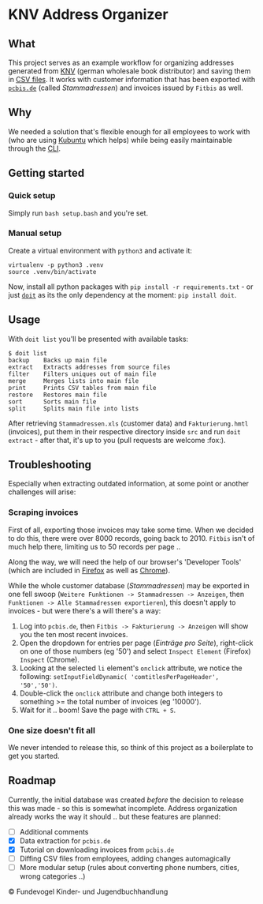 # KNV Address Organizer

## What
This project serves as an example workflow for organizing addresses generated from [KNV](https://www.knv-zeitfracht.de) (german wholesale book distributor) and saving them in [CSV files](https://en.wikipedia.org/wiki/Comma-separated_values). It works with customer information that has been exported with [`pcbis.de`](https://pcbis.de) (called *Stammadressen*) and invoices issued by `Fitbis` as well.


## Why
We needed a solution that's flexible enough for all employees to work with (who are using [Kubuntu](https://kubuntu.org) which helps) while being easily maintainable through the [CLI](https://en.wikipedia.org/wiki/Command-line_interface).


## Getting started

### Quick setup
Simply run `bash setup.bash` and you're set.

### Manual setup
Create a virtual environment with `python3` and activate it:

```text
virtualenv -p python3 .venv
source .venv/bin/activate
```

Now, install all python packages with `pip install -r requirements.txt` - or just [`doit`](https://pydoit.org) as its the only dependency at the moment: `pip install doit`.


## Usage
With `doit list` you'll be presented with available tasks:

```text
$ doit list
backup    Backs up main file
extract   Extracts addresses from source files
filter    Filters uniques out of main file
merge     Merges lists into main file
print     Prints CSV tables from main file
restore   Restores main file
sort      Sorts main file
split     Splits main file into lists
```

After retrieving `Stammadressen.xls` (customer data) and `Fakturierung.hmtl` (invoices), put them in their respective directory inside `src` and run `doit extract` - after that, it's up to you (pull requests are welcome :fox:).


## Troubleshooting
Especially when extracting outdated information, at some point or another challenges will arise:

### Scraping invoices
First of all, exporting those invoices may take some time. When we decided to do this, there were over 8000 records, going back to 2010. `Fitbis` isn't of much help there, limiting us to 50 records per page ..

Along the way, we will need the help of our browser's 'Developer Tools' (which are included in [Firefox](https://developer.mozilla.org/en-US/docs/Tools) as well as [Chrome](https://developers.google.com/web/tools/chrome-devtools)).

While the whole customer database (*Stammadressen*) may be exported in one fell swoop (`Weitere Funktionen -> Stammadressen -> Anzeigen`, then `Funktionen -> Alle Stammadressen exportieren`), this doesn't apply to invoices - but were there's a will there's a way:

1. Log into `pcbis.de`, then `Fitbis -> Fakturierung -> Anzeigen` will show you the ten most recent invoices.
2. Open the dropdown for entries per page (*Einträge pro Seite*), right-click on one of those numbers (eg '50') and select `Inspect Element` (Firefox) `Inspect` (Chrome).
3. Looking at the selected `li` element's `onclick` attribute, we notice the following: `setInputFieldDynamic( 'comtitlesPerPageHeader', '50','50')`.
4. Double-click the `onclick` attribute and change both integers to something >= the total number of invoices (eg '10000').
5. Wait for it .. boom! Save the page with `CTRL + S`.

### One size doesn't fit all
We never intended to release this, so think of this project as a boilerplate to get you started.


## Roadmap
Currently, the initial database was created *before* the decision to release this was made - so this is somewhat incomplete. Address organization already works the way it should ..  but these features are planned:

- [ ] Additional comments
- [x] Data extraction for `pcbis.de`
- [x] Tutorial on downloading invoices from `pcbis.de`
- [ ] Diffing CSV files from employees, adding changes automagically
- [ ] More modular setup (rules about converting phone numbers, cities, wrong categories ..)

:copyright: Fundevogel Kinder- und Jugendbuchhandlung
